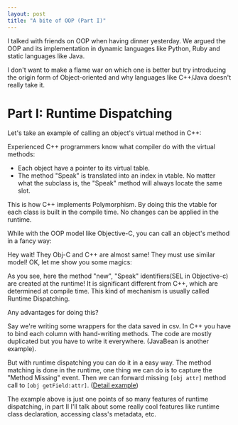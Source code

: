 ```yaml
---
layout: post
title: "A bite of OOP (Part I)"
---
```


I talked with friends on OOP when having dinner yesterday. We argued the OOP and its implementation in dynamic languages like Python, Ruby and static languages like Java.

I don't want to make a flame war on which one is better but try introducing the origin form of Object-oriented and why languages like C++/Java doesn't really take it.

# Part I: Runtime Dispatching
Let's take an example of calling an object's virtual method in C++:
<script src="https://gist.github.com/2464783.js?file=animal.cpp"></script>
Experienced C++ programmers know what compiler do with the virtual methods:

* Each object have a pointer to its virtual table.
* The method "Speak" is translated into an index in vtable. No matter what the subclass is, the "Speak" method will always locate the same slot.

This is how C++ implements Polymorphism. By doing this the vtable for each class is built in the compile time. No changes can be applied in the runtime.

While with the OOP model like Objective-C, you can call an object's method in a fancy way:
<script src="https://gist.github.com/2464783.js?file=animal.m"></script>

Hey wait! They Obj-C and C++ are almost same! They must use similar model!
OK, let me show you some magics:
<script src="https://gist.github.com/2464783.js?file=oc_runtime_animal.m"></script>

As you see, here the method "new", "Speak" identifiers(SEL in Objective-c) are created at the runtime! It is significant different from C++, which are determined at compile time. This kind of mechanism is usually called Runtime Dispatching.

Any advantages for doing this?

Say we're writing some wrappers for the data saved in csv. In C++ you have to bind each column with hand-writing methods. The code are mostly duplicated but you have to write it everywhere. (JavaBean is another example).

But with runtime dispatching you can do it in a easy way. The method matching is done in the runtime, one thing we can do is to capture the "Method Missing" event. Then we can forward missing `[obj attr]` method call to `[obj getField:attr]`. ([Detail example](http://langexplr.blogspot.com/2008/02/handling-call-to-missing-method-in_06.html))

The example above is just one points of so many features of runtime dispatching, in part II I'll talk about some really cool features like runtime class declaration, accessing class's metadata, etc.
